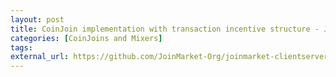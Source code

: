 ```yaml
---
layout: post
title: CoinJoin implementation with transaction incentive structure - JoinMarket
categories: [CoinJoins and Mixers]
tags: 
external_url: https://github.com/JoinMarket-Org/joinmarket-clientserver
---
```

